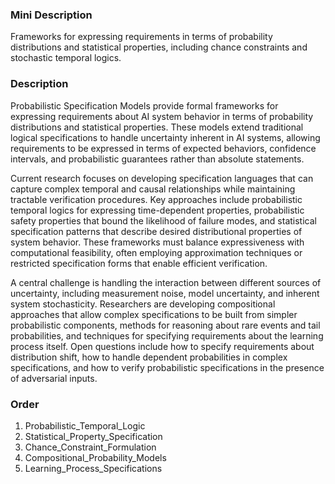 ### Mini Description

Frameworks for expressing requirements in terms of probability distributions and statistical properties, including chance constraints and stochastic temporal logics.

### Description

Probabilistic Specification Models provide formal frameworks for expressing requirements about AI system behavior in terms of probability distributions and statistical properties. These models extend traditional logical specifications to handle uncertainty inherent in AI systems, allowing requirements to be expressed in terms of expected behaviors, confidence intervals, and probabilistic guarantees rather than absolute statements.

Current research focuses on developing specification languages that can capture complex temporal and causal relationships while maintaining tractable verification procedures. Key approaches include probabilistic temporal logics for expressing time-dependent properties, probabilistic safety properties that bound the likelihood of failure modes, and statistical specification patterns that describe desired distributional properties of system behavior. These frameworks must balance expressiveness with computational feasibility, often employing approximation techniques or restricted specification forms that enable efficient verification.

A central challenge is handling the interaction between different sources of uncertainty, including measurement noise, model uncertainty, and inherent system stochasticity. Researchers are developing compositional approaches that allow complex specifications to be built from simpler probabilistic components, methods for reasoning about rare events and tail probabilities, and techniques for specifying requirements about the learning process itself. Open questions include how to specify requirements about distribution shift, how to handle dependent probabilities in complex specifications, and how to verify probabilistic specifications in the presence of adversarial inputs.

### Order

1. Probabilistic_Temporal_Logic
2. Statistical_Property_Specification
3. Chance_Constraint_Formulation
4. Compositional_Probability_Models
5. Learning_Process_Specifications

